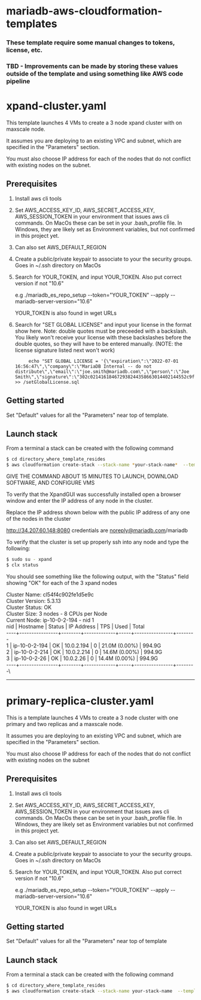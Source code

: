 # mariadb-aws-cloudformation-templates

### These template require some manual changes to tokens, license, etc. 

### TBD - Improvements can be made by storing these values outside of the template and using something like AWS code pipeline

# xpand-cluster.yaml

This template launches 4 VMs to create a 3 node xpand cluster with on maxscale node. 

It assumes you are deploying to an existing VPC and subnet, which are specified in the "Parameters" section.

You must also choose IP address for each of the nodes that do not conflict with existing nodes on the subnet.

## Prerequisites
1. Install aws cli tools
2. Set AWS_ACCESS_KEY_ID, AWS_SECRET_ACCESS_KEY, AWS_SESSION_TOKEN in your environment that issues aws cli commands. On MacOs these can be set in your .bash_profile file. In Windows, they are likely set as Environment variables, but not confirmed in this project yet.
3. Can also set AWS_DEFAULT_REGION
4. Create a public/private keypair to associate to your the security groups. Goes in ~/.ssh directory on MacOs
5. Search for YOUR_TOKEN, and input YOUR_TOKEN. Also put correct version if not "10.6"

      e.g       ./mariadb_es_repo_setup --token="YOUR_TOKEN" --apply --mariadb-server-version="10.6"

      YOUR_TOKEN is also found in wget URLs

6. Search for "SET GLOBAL LICENSE" and input your license in the format show here. Note: double quotes must be preceeded with a backslash. You likely won't receive your license with these backslashes before the double quotes, so they will have to be entered manually. (NOTE: the license signature listed next won't work)

            echo "SET GLOBAL LICENSE = '{\"expiration\":\"2022-07-01 16:56:47\",\"company\":\"MariaDB Internal -- do not distribute\",\"email\":\"joe.smith@mariadb.com\",\"person\":\"Joe Smith\",\"signature\":\"302c021416184672938244358663014402144552c9f8a7f6e914d682fd48d82928383020\"}';" >> /setGlobalLicense.sql

## Getting started
Set "Default"  values for all the  "Parameters" near top of template.

## Launch stack

From a terminal a stack can be created with the following command
```bash
$ cd directory_where_template_resides
$ aws cloudformation create-stack --stack-name *your-stack-name*  --template-body file://xpand-cluster.yaml
```
GIVE THE COMMAND ABOUT 15 MINUTES TO LAUNCH, DOWNLOAD SOFTWARE, AND CONFIGURE VMS

To verify that the XpandGUI was successfully installed open a browser window and enter the IP address of any node in the cluster.

Replace the IP address shown below with the public IP address of any one of the nodes in the cluster

http://34.207.60.148:8080 credentials are noreply@mariadb.com/mariadb

To verify that the cluster is set up properly ssh into any node and type the following:

```bash
$ sudo su - xpand
$ clx status
```
You should see something like the following output, with the "Status" field showing "OK" for each of the 3 xpand nodes

Cluster Name: cl54f4c902fe1d5e9c\
Cluster Version: 5.3.13\
Cluster Status: OK\
Cluster Size: 3 nodes - 8 CPUs per Node\
Current Node: ip-10-0-2-194 - nid 1\
nid | Hostname | Status | IP Address | TPS | Used | Total\
----+----------------+--------+-------------+-----+----------------+--------\
1 | ip-10-0-2-194 | OK | 10.0.2.194 | 0 | 21.0M (0.00%) | 994.9G\
2 | ip-10-0-2-214 | OK | 10.0.2.214 | 0 | 14.6M (0.00%) | 994.9G\
3 | ip-10-0-2-26  | OK | 10.0.2.26 | 0 | 14.4M (0.00%) | 994.9G\
----+----------------+--------+-------------+-----+----------------+--------\



---

# primary-replica-cluster.yaml

This is a template launches 4 VMs to create a 3 node cluster with one primary and two replicas and a maxscale node.

It assumes you are deploying to an existing VPC and subnet, which are specified in the "Parameters" section.

You must also choose IP address for each of the nodes that do not conflict with existing nodes on the subnet

## Prerequisites
1. Install aws cli tools
2. Set AWS_ACCESS_KEY_ID, AWS_SECRET_ACCESS_KEY, AWS_SESSION_TOKEN in your environment that issues aws cli commands. On MacOs these can be set in your .bash_profile file. In Windows, they are likely set as Environment variables but not confirmed in this project yet.
3. Can also set AWS_DEFAULT_REGION
4. Create a public/private keypair to associate to your the security groups. Goes in ~/.ssh directory on MacOs
5. Search for YOUR_TOKEN, and input YOUR_TOKEN. Also put correct version if not "10.6"

      e.g       ./mariadb_es_repo_setup --token="YOUR_TOKEN" --apply --mariadb-server-version="10.6"

      YOUR_TOKEN is also found in wget URLs


## Getting started
Set "Default"  values for all the  "Parameters" near top of template

## Launch stack

From a terminal a stack can be created with the following command
```bash
$ cd directory_where_template_resides
$ aws cloudformation create-stack --stack-name your-stack-name  --template-body file://primary-replicat-cluster.yaml
```